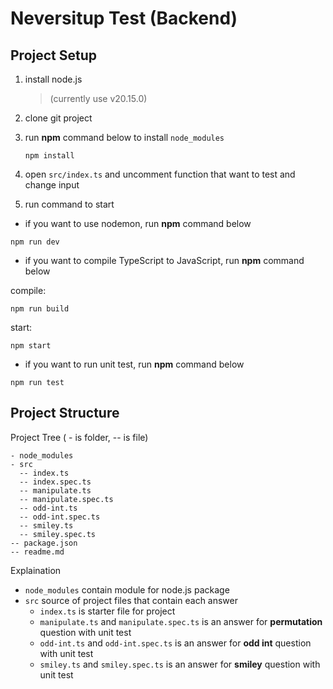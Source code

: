 # Neversitup Test (Backend)

## Project Setup

1. install node.js

   > (currently use v20.15.0)

2. clone git project
3. run **npm** command below to install `node_modules`

   ```shell
   npm install
   ```

5. open `src/index.ts` and uncomment function that want to test and change input
6. run command to start
  - if you want to use nodemon, run **npm** command below

  ```shell
  npm run dev
  ```

  - if you want to compile TypeScript to JavaScript, run **npm** command below

  compile:
  ```shell
  npm run build
  ```

  start:
  ```shell
  npm start
  ```

  - if you want to run unit test, run **npm** command below

  ```shell
  npm run test
  ```

## Project Structure

Project Tree ( - is folder, -- is file)

```plaintext
- node_modules
- src
  -- index.ts
  -- index.spec.ts
  -- manipulate.ts
  -- manipulate.spec.ts
  -- odd-int.ts
  -- odd-int.spec.ts
  -- smiley.ts
  -- smiley.spec.ts
-- package.json
-- readme.md
```

Explaination

- `node_modules` contain module for node.js package
- `src` source of project files that contain each answer
  - `index.ts` is starter file for project
  - `manipulate.ts` and `manipulate.spec.ts` is an answer for **permutation** question with unit test
  - `odd-int.ts` and `odd-int.spec.ts` is an answer for **odd int** question with unit test
  - `smiley.ts` and `smiley.spec.ts` is an answer for **smiley** question with unit test